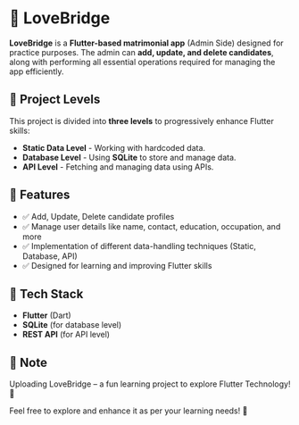 <!-- README.html -->

<h1>💞 LoveBridge</h1>

<p><strong>LoveBridge</strong> is a <strong>Flutter-based matrimonial app</strong> (Admin Side) designed for practice purposes. 
The admin can <strong>add, update, and delete candidates</strong>, along with performing all essential operations required for managing the app efficiently.</p>

<h2>📌 Project Levels</h2>
<p>This project is divided into <strong>three levels</strong> to progressively enhance Flutter skills:</p>
<ul>
    <li><strong>Static Data Level</strong> - Working with hardcoded data.</li>
    <li><strong>Database Level</strong> - Using <strong>SQLite</strong> to store and manage data.</li>
    <li><strong>API Level</strong> - Fetching and managing data using APIs.</li>
</ul>

<h2>🚀 Features</h2>
<ul>
    <li>✅ Add, Update, Delete candidate profiles</li>
    <li>✅ Manage user details like name, contact, education, occupation, and more</li>
    <li>✅ Implementation of different data-handling techniques (Static, Database, API)</li>
    <li>✅ Designed for learning and improving Flutter skills</li>
</ul>

<h2>📂 Tech Stack</h2>
<ul>
    <li><strong>Flutter</strong> (Dart)</li>
    <li><strong>SQLite</strong> (for database level)</li>
    <li><strong>REST API</strong> (for API level)</li>
</ul>

<h2>📌 Note</h2>
<p>Uploading LoveBridge – a fun learning project to explore Flutter Technology! 🚀</p>

<p>Feel free to explore and enhance it as per your learning needs! 🚀</p>
